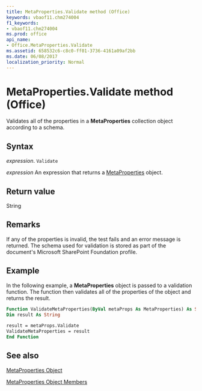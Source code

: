 ```yaml
---
title: MetaProperties.Validate method (Office)
keywords: vbaof11.chm274004
f1_keywords:
- vbaof11.chm274004
ms.prod: office
api_name:
- Office.MetaProperties.Validate
ms.assetid: 658532c6-c8c0-ff01-3736-4161a09af2bb
ms.date: 06/08/2017
localization_priority: Normal
---
```



# MetaProperties.Validate method (Office)

Validates all of the properties in a  **MetaProperties** collection object according to a schema.


## Syntax

_expression_. `Validate`

 _expression_ An expression that returns a [MetaProperties](Office.MetaProperties.md) object.


## Return value

String


## Remarks

If any of the properties is invalid, the test fails and an error message is returned. The schema used for validation is stored as part of the document's Microsoft SharePoint Foundation profile.


## Example

In the following example, a  **MetaProperties** object is passed to a validation function. The function then validates all of the properties of the object and returns the result.


```vb
Function ValidateMetaProperties(ByVal metaProps As MetaProperties) As String 
Dim result As String 
 
result = metaProps.Validate 
ValidateMetaProperties = result 
End Function
```


## See also


[MetaProperties Object](Office.MetaProperties.md)



[MetaProperties Object Members](./overview/Library-Reference/metaproperties-members-office.md)

